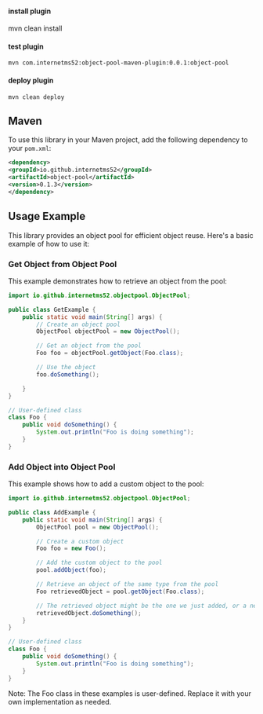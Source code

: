 #### install plugin
mvn clean install
#### test plugin
``mvn com.internetms52:object-pool-maven-plugin:0.0.1:object-pool
``
#### deploy plugin
``
mvn clean deploy
``

## Maven
To use this library in your Maven project, add the following dependency to your `pom.xml`:
```xml
<dependency>
<groupId>io.github.internetms52</groupId>
<artifactId>object-pool</artifactId>
<version>0.1.3</version>
</dependency>
```

## Usage Example

This library provides an object pool for efficient object reuse. Here's a basic example of how to use it:
### Get Object from Object Pool
This example demonstrates how to retrieve an object from the pool:
```java
import io.github.internetms52.objectpool.ObjectPool;

public class GetExample {
    public static void main(String[] args) {
        // Create an object pool
        ObjectPool objectPool = new ObjectPool();

        // Get an object from the pool
        Foo foo = objectPool.getObject(Foo.class);

        // Use the object
        foo.doSomething();

    }
}

// User-defined class
class Foo {
    public void doSomething() {
        System.out.println("Foo is doing something");
    }
}
```

### Add Object into Object Pool
This example shows how to add a custom object to the pool:
```java
import io.github.internetms52.objectpool.ObjectPool;

public class AddExample {
    public static void main(String[] args) {
        ObjectPool pool = new ObjectPool();

        // Create a custom object
        Foo foo = new Foo();

        // Add the custom object to the pool
        pool.addObject(foo);

        // Retrieve an object of the same type from the pool
        Foo retrievedObject = pool.getObject(Foo.class);

        // The retrieved object might be the one we just added, or a new one if the pool created it
        retrievedObject.doSomething();
    }
}

// User-defined class
class Foo {
    public void doSomething() {
        System.out.println("Foo is doing something");
    }
}
```
Note: The Foo class in these examples is user-defined. Replace it with your own implementation as needed.

